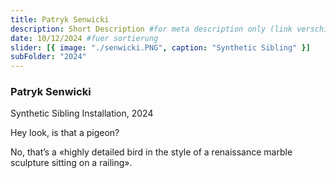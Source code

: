 ```yaml
---
title: Patryk Senwicki
description: Short Description #for meta description only (link verschicken etc. nicht auf der seite zu sehen)
date: 10/12/2024 #fuer sortierung
slider: [{ image: "./senwicki.PNG", caption: "Synthetic Sibling" }]
subFolder: "2024"
---
```


### Patryk Senwicki

Synthetic Sibling
Installation, 2024

Hey look, is that a pigeon?

No, that’s a «highly detailed bird in the style of a renaissance marble sculpture sitting on a railing».
